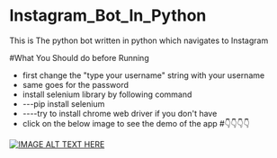 # Instagram_Bot_In_Python
This is The python bot written in python which navigates to Instagram

#What You Should do before Running
* first change the "type your username" string with your username
* same goes for the password
* install selenium library by following command
* ---pip install selenium
* ----try to install chrome web driver if you don't have
* click on the below image to see the demo of the app
#:point_down::point_down::point_down::point_down:

[![IMAGE ALT TEXT HERE](https://1.bp.blogspot.com/-AMkobPvZd30/XdVWVaT80CI/AAAAAAAABvY/WmVrR55izNYjcLlgSI4KZ-Z5XOKFXwaDwCLcBGAsYHQ/s1600/Capture.PNG)](https://www.youtube.com/watch?v=eoL4v7Mf5vk)
